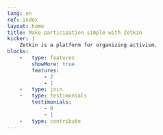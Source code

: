 ```yaml
---
lang: en
ref: index
layout: home
title: Make participation simple with Zetkin
kicker: |
    Zetkin is a platform for organizing activism.
blocks:
    -   type: features
        showMore: true
        features:
            - 2
            - 1
    -   type: join
    -   type: testimonials
        testimonials:
            - 0
            - 1
    -   type: contribute
---
```

